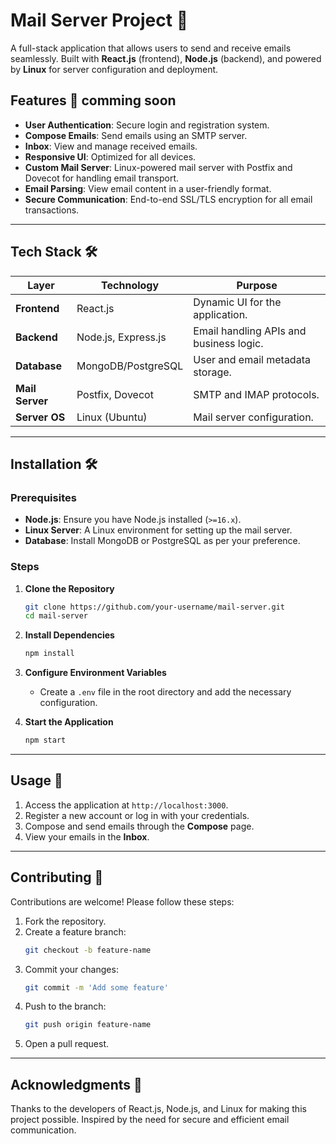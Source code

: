 # Mail Server Project 📧

A full-stack application that allows users to send and receive emails seamlessly. Built with **React.js** (frontend), **Node.js** (backend), and powered by **Linux** for server configuration and deployment.

## Features 🌟 comming soon

- **User Authentication**: Secure login and registration system.
- **Compose Emails**: Send emails using an SMTP server.
- **Inbox**: View and manage received emails.
- **Responsive UI**: Optimized for all devices.
- **Custom Mail Server**: Linux-powered mail server with Postfix and Dovecot for handling email transport.
- **Email Parsing**: View email content in a user-friendly format.
- **Secure Communication**: End-to-end SSL/TLS encryption for all email transactions.

---

## Tech Stack 🛠️

| Layer           | Technology          | Purpose                                 |
| --------------- | ------------------- | --------------------------------------- |
| **Frontend**    | React.js            | Dynamic UI for the application.         |
| **Backend**     | Node.js, Express.js | Email handling APIs and business logic. |
| **Database**    | MongoDB/PostgreSQL  | User and email metadata storage.        |
| **Mail Server** | Postfix, Dovecot    | SMTP and IMAP protocols.                |
| **Server OS**   | Linux (Ubuntu)      | Mail server configuration.              |

---

## Installation 🛠️

### Prerequisites

- **Node.js**: Ensure you have Node.js installed (`>=16.x`).
- **Linux Server**: A Linux environment for setting up the mail server.
- **Database**: Install MongoDB or PostgreSQL as per your preference.

### Steps

1. **Clone the Repository**
   ```bash
   git clone https://github.com/your-username/mail-server.git
   cd mail-server
   ```

2. **Install Dependencies**
   ```bash
   npm install
   ```

3. **Configure Environment Variables**
   - Create a `.env` file in the root directory and add the necessary configuration.

4. **Start the Application**
   ```bash
   npm start
   ```

---

## Usage 🚀

1. Access the application at `http://localhost:3000`.
2. Register a new account or log in with your credentials.
3. Compose and send emails through the **Compose** page.
4. View your emails in the **Inbox**.

---

## Contributing 🤝

Contributions are welcome! Please follow these steps:

1. Fork the repository.
2. Create a feature branch:
   ```bash
   git checkout -b feature-name
   ```
3. Commit your changes:
   ```bash
   git commit -m 'Add some feature'
   ```
4. Push to the branch:
   ```bash
   git push origin feature-name
   ```
5. Open a pull request.

---

## Acknowledgments 🙌

Thanks to the developers of React.js, Node.js, and Linux for making this project possible. Inspired by the need for secure and efficient email communication.
